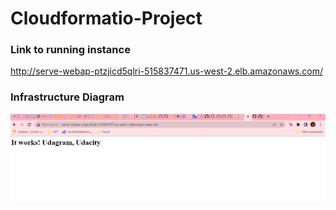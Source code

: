 # Cloudformatio-Project

### Link to running instance 
http://serve-webap-ptzjicd5qlri-515837471.us-west-2.elb.amazonaws.com/

### Infrastructure Diagram
![InfrastureDiagram](https://github.com/TomiAdeniji/Cloudformatio-Project/blob/main/loadbalancer-dns-output.png)



